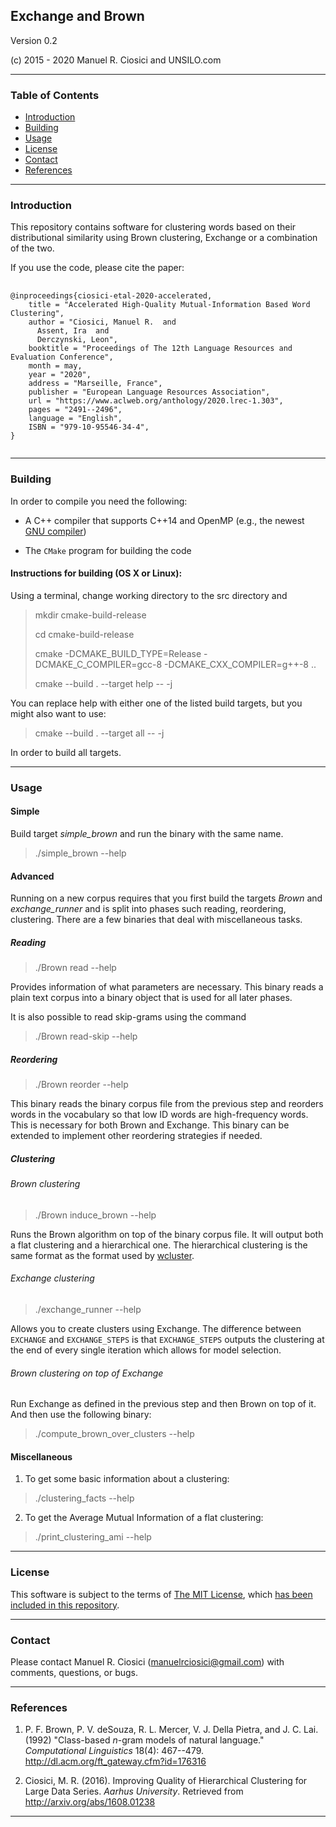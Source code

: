 ## Exchange and Brown

Version 0.2

(c) 2015 - 2020 Manuel R. Ciosici and UNSILO.com

-------------------------------------------
### Table of Contents 

  * [Introduction](#markdown-header-introduction)
  * [Building](#markdown-header-building)
  * [Usage](#markdown-header-usage)
  * [License](#markdown-header-license)
  * [Contact](#markdown-header-contact)
  * [References](#markdown-header-references)
  

------------------------------------
### Introduction

This repository contains software for clustering words based on their distributional similarity using Brown clustering, Exchange or a combination of the two.

If you use the code, please cite the paper:

<pre>
	<code>
@inproceedings{ciosici-etal-2020-accelerated,
    title = "Accelerated High-Quality Mutual-Information Based Word Clustering",
    author = "Ciosici, Manuel R.  and
      Assent, Ira  and
      Derczynski, Leon",
    booktitle = "Proceedings of The 12th Language Resources and Evaluation Conference",
    month = may,
    year = "2020",
    address = "Marseille, France",
    publisher = "European Language Resources Association",
    url = "https://www.aclweb.org/anthology/2020.lrec-1.303",
    pages = "2491--2496",
    language = "English",
    ISBN = "979-10-95546-34-4",
}
	</code>
</pre>

------------------------------------
### Building

In order to compile you need the following:

 * A C++ compiler that supports C++14 and OpenMP (e.g., the newest 
 [GNU compiler](https://gcc.gnu.org/)) 
 
 * The `CMake` program for building the code

#### Instructions for building (OS X or Linux):

Using a terminal, change working directory to the src directory and
> mkdir cmake-build-release
> 
> cd cmake-build-release
> 
> cmake -DCMAKE\_BUILD\_TYPE=Release -DCMAKE\_C\_COMPILER=gcc-8 -DCMAKE\_CXX\_COMPILER=g++-8 ..
> 
> cmake --build . --target help -- -j

You can replace help with either one of the listed build targets, but you might also want to use:
> cmake --build . --target all -- -j

In order to build all targets.

------------------------------------
### Usage

#### Simple
Build target *simple_brown* and run the binary with the same name.

> ./simple_brown --help

#### Advanced
Running on a new corpus requires that you first build the targets *Brown* and *exchange_runner* and is split into phases such reading, reordering, clustering. There are a few binaries that deal with miscellaneous tasks.

##### Reading
> ./Brown read --help

Provides information of what parameters are necessary. This binary reads a plain text corpus into a binary object that is used for all later phases.

It is also possible to read skip-grams using the command

> ./Brown read-skip --help

##### Reordering

> ./Brown reorder --help

This binary reads the binary corpus file from the previous step and reorders words in the vocabulary so that low ID words are high-frequency words. This is necessary for both Brown and Exchange. This binary can be extended to implement other reordering strategies if needed.

##### Clustering

###### Brown clustering

> ./Brown induce_brown --help

Runs the Brown algorithm on top of the binary corpus file. It will output both a flat clustering and a hierarchical one. The hierarchical clustering is the same format as the format used by [wcluster](https://github.com/percyliang/brown-cluster).

###### Exchange clustering

> ./exchange_runner --help

Allows you to create clusters using Exchange. The difference between `EXCHANGE` and `EXCHANGE_STEPS` is that `EXCHANGE_STEPS` outputs the clustering at the end of every single iteration which allows for model selection.

###### Brown clustering on top of Exchange

Run Exchange as defined in the previous step and then Brown on top of it. And then use the following binary:

> ./compute_brown\_over\_clusters --help


#### Miscellaneous
 1. To get some basic information about a clustering:

 > ./clustering_facts --help
 
 2. To get the Average Mutual Information of a flat clustering:
 > ./print\_clustering_ami --help

------------------------------------
### License

This software is subject to the terms of 
[The MIT License](http://opensource.org/licenses/MIT), 
which [has been included in this repository](LICENSE.md).


------------------------------------
### Contact

Please contact 
Manuel R. Ciosici ([manuelrciosici@gmail.com](mailto:manuelrciosici@gmail.com)) with comments, questions, or bugs.


------------------------------------
### References

 1. P. F. Brown, P. V. deSouza, R. L. Mercer, V. J. Della Pietra, and J. C. Lai. 
(1992) 
"Class-based _n_-gram models of natural language."
_Computational Linguistics_ 18(4): 467--479.
http://dl.acm.org/ft_gateway.cfm?id=176316

 2. Ciosici, M. R. (2016). Improving Quality of Hierarchical Clustering for Large Data Series. _Aarhus University_. Retrieved from http://arxiv.org/abs/1608.01238



------------------------------------
